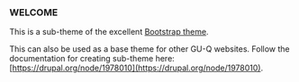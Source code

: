 ### WELCOME ###

This is a sub-theme of the excellent [Bootstrap theme](https://drupal.org/project/bootstrap).

This can also be used as a base theme for other GU-Q websites. Follow the documentation for creating sub-theme here: [https://drupal.org/node/1978010](https://drupal.org/node/1978010).